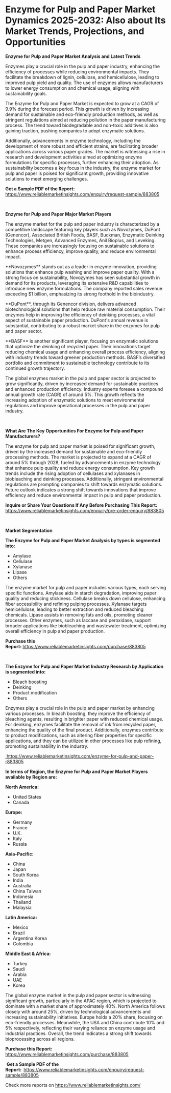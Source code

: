 <p><h1>Enzyme for Pulp and Paper Market Dynamics 2025-2032: Also about Its Market Trends, Projections, and Opportunities</h1></p><p><strong>Enzyme for Pulp and Paper Market Analysis and Latest Trends</strong></p>
<p><p>Enzymes play a crucial role in the pulp and paper industry, enhancing the efficiency of processes while reducing environmental impacts. They facilitate the breakdown of lignin, cellulose, and hemicellulose, leading to improved pulp yield and quality. The use of enzymes allows manufacturers to lower energy consumption and chemical usage, aligning with sustainability goals.</p><p>The Enzyme for Pulp and Paper Market is expected to grow at a CAGR of 9.9% during the forecast period. This growth is driven by increasing demand for sustainable and eco-friendly production methods, as well as stringent regulations aimed at reducing pollution in the paper manufacturing process. The trend toward biodegradable and non-toxic additives is also gaining traction, pushing companies to adopt enzymatic solutions.</p><p>Additionally, advancements in enzyme technology, including the development of more robust and efficient strains, are facilitating broader applications across various paper grades. The market is witnessing a rise in research and development activities aimed at optimizing enzyme formulations for specific processes, further enhancing their adoption. As sustainability becomes a key focus in the industry, the enzyme market for pulp and paper is poised for significant growth, providing innovative solutions to meet emerging challenges.</p></p>
<p><strong>Get a Sample PDF of the Report:&nbsp;</strong> <a href="https://www.reliablemarketinsights.com/enquiry/request-sample/883805?utm_campaign=2010&utm_medium=2&utm_source=Github&utm_content=ia&utm_term=01022025&utm_id=enzyme-for-pulp-and-paper">https://www.reliablemarketinsights.com/enquiry/request-sample/883805</a></p>
<p>&nbsp;</p>
<p><strong>Enzyme for Pulp and Paper Major Market Players</strong></p>
<p><p>The enzyme market for the pulp and paper industry is characterized by a competitive landscape featuring key players such as Novozymes, DuPont (Genencor), Associated British Foods, BASF, Buckman, Enzymatic Deinking Technologies, Metgen, Advanced Enzymes, Anil Bioplus, and Leveking. These companies are increasingly focusing on sustainable solutions to enhance process efficiency, improve quality, and reduce environmental impact.</p><p>**Novozymes** stands out as a leader in enzyme innovation, providing solutions that enhance pulp washing and improve paper quality. With a strong focus on sustainability, Novozymes has seen substantial growth in demand for its products, leveraging its extensive R&D capabilities to introduce new enzyme formulations. The company reported sales revenue exceeding $1 billion, emphasizing its strong foothold in the bioindustry.</p><p>**DuPont**, through its Genencor division, delivers advanced biotechnological solutions that help reduce raw material consumption. Their enzymes help in improving the efficiency of deinking processes, a vital aspect of sustainable paper production. DuPont's annual revenue is substantial, contributing to a robust market share in the enzymes for pulp and paper sector.</p><p>**BASF** is another significant player, focusing on enzymatic solutions that optimize the deinking of recycled paper. Their innovations target reducing chemical usage and enhancing overall process efficiency, aligning with industry trends toward greener production methods. BASF’s diversified portfolio and commitment to sustainable technology contribute to its continued growth trajectory.</p><p>The global enzymes market in the pulp and paper sector is projected to grow significantly, driven by increased demand for sustainable practices and enhanced production efficiency. Industry experts foresee a compound annual growth rate (CAGR) of around 5%. This growth reflects the increasing adoption of enzymatic solutions to meet environmental regulations and improve operational processes in the pulp and paper industry.</p></p>
<p>&nbsp;</p>
<p><strong>What Are The Key Opportunities For Enzyme for Pulp and Paper Manufacturers?</strong></p>
<p><p>The enzyme for pulp and paper market is poised for significant growth, driven by the increased demand for sustainable and eco-friendly processing methods. The market is projected to expand at a CAGR of around 5% through 2028, fueled by advancements in enzyme technology that enhance pulp quality and reduce energy consumption. Key growth trends include the rising adoption of cellulases and xylanases in biobleaching and deinking processes. Additionally, stringent environmental regulations are prompting companies to shift towards enzymatic solutions. Future outlook indicates a strong shift towards innovations that improve efficiency and reduce environmental impact in pulp and paper production.</p></p>
<p><strong>Inquire or Share Your Questions If Any Before Purchasing This Report:</strong> <a href="https://www.reliablemarketinsights.com/enquiry/pre-order-enquiry/883805?utm_campaign=2010&utm_medium=2&utm_source=Github&utm_content=ia&utm_term=01022025&utm_id=enzyme-for-pulp-and-paper">https://www.reliablemarketinsights.com/enquiry/pre-order-enquiry/883805</a></p>
<p>&nbsp;</p>
<p><strong>Market Segmentation</strong></p>
<p><strong>The Enzyme for Pulp and Paper Market Analysis by types is segmented into:</strong></p>
<p><ul><li>Amylase</li><li>Cellulase</li><li>Xylanase</li><li>Lipase</li><li>Others</li></ul></p>
<p><p>The enzyme market for pulp and paper includes various types, each serving specific functions. Amylase aids in starch degradation, improving paper quality and reducing stickiness. Cellulase breaks down cellulose, enhancing fiber accessibility and refining pulping processes. Xylanase targets hemicellulose, leading to better extraction and reduced bleaching chemicals. Lipase assists in removing fats and oils, promoting cleaner processes. Other enzymes, such as laccase and peroxidase, support broader applications like biobleaching and wastewater treatment, optimizing overall efficiency in pulp and paper production.</p></p>
<p><strong>Purchase this Report:&nbsp;</strong><a href="https://www.reliablemarketinsights.com/purchase/883805?utm_campaign=2010&utm_medium=2&utm_source=Github&utm_content=ia&utm_term=01022025&utm_id=enzyme-for-pulp-and-paper">https://www.reliablemarketinsights.com/purchase/883805</a></p>
<p>&nbsp;</p>
<p><strong>The Enzyme for Pulp and Paper Market Industry Research by Application is segmented into:</strong></p>
<p><ul><li>Bleach boosting</li><li>Deinking</li><li>Product modification</li><li>Others</li></ul></p>
<p><p>Enzymes play a crucial role in the pulp and paper market by enhancing various processes. In bleach boosting, they improve the efficiency of bleaching agents, resulting in brighter paper with reduced chemical usage. For deinking, enzymes facilitate the removal of ink from recycled paper, enhancing the quality of the final product. Additionally, enzymes contribute to product modifications, such as altering fiber properties for specific applications, and they can be utilized in other processes like pulp refining, promoting sustainability in the industry.</p></p>
<p><a href="https://www.reliablemarketinsights.com/enzyme-for-pulp-and-paper-r883805?utm_campaign=2010&utm_medium=2&utm_source=Github&utm_content=ia&utm_term=01022025&utm_id=enzyme-for-pulp-and-paper">&nbsp;https://www.reliablemarketinsights.com/enzyme-for-pulp-and-paper-r883805</a></p>
<p><strong>In terms of Region, the Enzyme for Pulp and Paper Market Players available by Region are:</strong></p>
<p>
    <p> <strong> North America: </strong>
        <ul>
            <li>United States</li>
            <li>Canada</li>
        </ul>
        </p> 
    <p> <strong> Europe: </strong>
        <ul>
            <li>Germany</li>
            <li>France</li>
            <li>U.K.</li>
            <li>Italy</li>
            <li>Russia</li>
        </ul>
        </p> 
    <p> <strong> Asia-Pacific: </strong>
        <ul>
            <li>China</li>
            <li>Japan</li>
            <li>South Korea</li>
            <li>India</li>
            <li>Australia</li>
            <li>China Taiwan</li>
            <li>Indonesia</li>
            <li>Thailand</li>
            <li>Malaysia</li>
        </ul>
        </p> 
    <p> <strong> Latin America: </strong>
        <ul>
            <li>Mexico</li>
            <li>Brazil</li>
            <li>Argentina Korea</li>
            <li>Colombia</li>
        </ul>
        </p> 
    <p> <strong> Middle East & Africa: </strong>
        <ul>
            <li>Turkey</li>
            <li>Saudi</li>
            <li>Arabia</li>
            <li>UAE</li>
            <li>Korea</li>
        </ul>
    </p>
    </p>
<p><p>The global enzyme market in the pulp and paper sector is witnessing significant growth, particularly in the APAC region, which is projected to dominate with a market share of approximately 40%. North America follows closely with around 25%, driven by technological advancements and increasing sustainability initiatives. Europe holds a 20% share, focusing on eco-friendly processes. Meanwhile, the USA and China contribute 10% and 5% respectively, reflecting their varying reliance on enzyme usage and industrial practices. Overall, the trend indicates a strong shift towards bioprocessing across all regions.</p></p>
<p><strong>Purchase this Report: </strong><a href="https://www.reliablemarketinsights.com/purchase/883805?utm_campaign=2010&utm_medium=2&utm_source=Github&utm_content=ia&utm_term=01022025&utm_id=enzyme-for-pulp-and-paper">https://www.reliablemarketinsights.com/purchase/883805</a></p>
<p>&nbsp;<strong>Get a Sample PDF of the Report:&nbsp;&nbsp;</strong><a href="https://www.reliablemarketinsights.com/enquiry/request-sample/883805?utm_campaign=2010&utm_medium=2&utm_source=Github&utm_content=ia&utm_term=01022025&utm_id=enzyme-for-pulp-and-paper">https://www.reliablemarketinsights.com/enquiry/request-sample/883805</a></p>
<p><strong></strong></p>
<p>Check more reports on <a href="https://www.reliablemarketinsights.com/?utm_campaign=2010&utm_medium=2&utm_source=Github&utm_content=ia&utm_term=01022025&utm_id=enzyme-for-pulp-and-paper">https://www.reliablemarketinsights.com/</a></p>